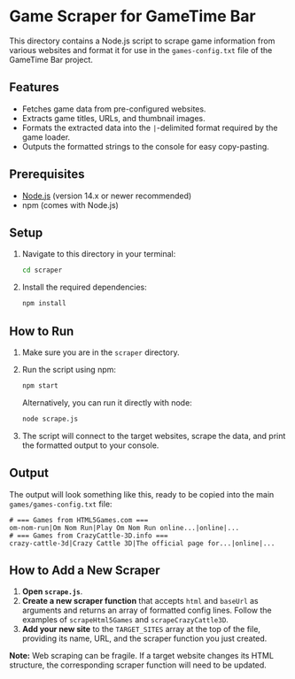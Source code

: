 # Game Scraper for GameTime Bar

This directory contains a Node.js script to scrape game information from various websites and format it for use in the `games-config.txt` file of the GameTime Bar project.

## Features

-   Fetches game data from pre-configured websites.
-   Extracts game titles, URLs, and thumbnail images.
-   Formats the extracted data into the `|`-delimited format required by the game loader.
-   Outputs the formatted strings to the console for easy copy-pasting.

## Prerequisites

-   [Node.js](https://nodejs.org/) (version 14.x or newer recommended)
-   npm (comes with Node.js)

## Setup

1.  Navigate to this directory in your terminal:
    ```bash
    cd scraper
    ```

2.  Install the required dependencies:
    ```bash
    npm install
    ```

## How to Run

1.  Make sure you are in the `scraper` directory.

2.  Run the script using npm:
    ```bash
    npm start
    ```
    Alternatively, you can run it directly with node:
    ```bash
    node scrape.js
    ```

3.  The script will connect to the target websites, scrape the data, and print the formatted output to your console.

## Output

The output will look something like this, ready to be copied into the main `games/games-config.txt` file:

```
# === Games from HTML5Games.com ===
om-nom-run|Om Nom Run|Play Om Nom Run online...|online|...
# === Games from CrazyCattle-3D.info ===
crazy-cattle-3d|Crazy Cattle 3D|The official page for...|online|...
```

## How to Add a New Scraper

1.  **Open `scrape.js`**.
2.  **Create a new scraper function** that accepts `html` and `baseUrl` as arguments and returns an array of formatted config lines. Follow the examples of `scrapeHtml5Games` and `scrapeCrazyCattle3D`.
3.  **Add your new site** to the `TARGET_SITES` array at the top of the file, providing its name, URL, and the scraper function you just created.

**Note:** Web scraping can be fragile. If a target website changes its HTML structure, the corresponding scraper function will need to be updated. 